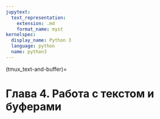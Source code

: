 ```yaml
---
jupytext:
  text_representation:
    extension: .md
    format_name: myst
kernelspec:
  display_name: Python 3
  language: python
  name: python3
---
```


(tmux_text-and-buffer)=
# Глава 4. Работа с текстом и буферами
